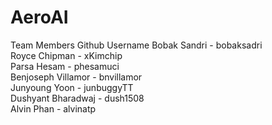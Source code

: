 # AeroAI
Team Members         Github Username
Bobak Sandri       - bobaksadri       
Royce Chipman      - xKimchip        
Parsa Hesam        - phesamuci        
Benjoseph Villamor - bnvillamor       
Junyoung Yoon      - junbuggyTT       
Dushyant Bharadwaj - dush1508         
Alvin Phan         - alvinatp         

